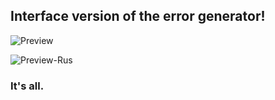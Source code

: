 ## Interface version of the error generator!

![Preview](https://i.postimg.cc/0yFMfRqW/IMG-20250116-020157.jpg)

![Preview-Rus](https://i.postimg.cc/XYfS2dRR/IMG-20250116-020546.jpg)

### It's all.
